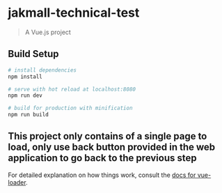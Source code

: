 # jakmall-technical-test

> A Vue.js project

## Build Setup

``` bash
# install dependencies
npm install

# serve with hot reload at localhost:8080
npm run dev

# build for production with minification
npm run build
```

## This project only contains of a single page to load, only use back button provided in the web application to go back to the previous step

For detailed explanation on how things work, consult the [docs for vue-loader](http://vuejs.github.io/vue-loader).
